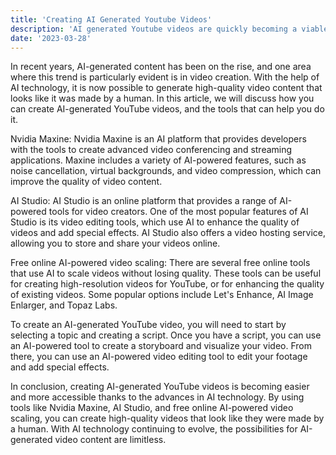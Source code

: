 ```yaml
---
title: 'Creating AI Generated Youtube Videos'
description: 'AI generated Youtube videos are quickly becoming a viable strategy in content marketing. Here's a step-by-step guide to rapidly generating Youtube videos using AI tools.'
date: '2023-03-28'
---
```


In recent years, AI-generated content has been on the rise, and one area where this trend is particularly evident is in video creation. With the help of AI technology, it is now possible to generate high-quality video content that looks like it was made by a human. In this article, we will discuss how you can create AI-generated YouTube videos, and the tools that can help you do it.

Nvidia Maxine:
Nvidia Maxine is an AI platform that provides developers with the tools to create advanced video conferencing and streaming applications. Maxine includes a variety of AI-powered features, such as noise cancellation, virtual backgrounds, and video compression, which can improve the quality of video content.

AI Studio:
AI Studio is an online platform that provides a range of AI-powered tools for video creators. One of the most popular features of AI Studio is its video editing tools, which use AI to enhance the quality of videos and add special effects. AI Studio also offers a video hosting service, allowing you to store and share your videos online.

Free online AI-powered video scaling:
There are several free online tools that use AI to scale videos without losing quality. These tools can be useful for creating high-resolution videos for YouTube, or for enhancing the quality of existing videos. Some popular options include Let's Enhance, AI Image Enlarger, and Topaz Labs.

To create an AI-generated YouTube video, you will need to start by selecting a topic and creating a script. Once you have a script, you can use an AI-powered tool to create a storyboard and visualize your video. From there, you can use an AI-powered video editing tool to edit your footage and add special effects.

In conclusion, creating AI-generated YouTube videos is becoming easier and more accessible thanks to the advances in AI technology. By using tools like Nvidia Maxine, AI Studio, and free online AI-powered video scaling, you can create high-quality videos that look like they were made by a human. With AI technology continuing to evolve, the possibilities for AI-generated video content are limitless.
